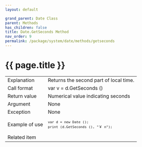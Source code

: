 ```yaml
---
layout: default

grand_parent: Date Class
parent: Methods
has_children: false
title: Date.GetSeconds Method
nav_order: 9
permalink: /package/system/date/methods/getseconds
---
```

# {{ page.title }}


<table>
  <tr>
    <td>Explanation</td>
    <td colspan="2">Returns the second part of local time.</td>
  </tr>
  <tr>
    <td>Call format</td>
    <td colspan="2">var v = d.GetSeconds ()</td>
  </tr>
  <tr>
    <td>Return value</td>
    <td colspan="2">Numerical value indicating seconds</td>
  </tr>  
  <tr>
    <td>Argument</td>
    <td colspan="2">None</td>
  </tr>
    <td>Exception</td>
    <td colspan="2">None</td>
  </tr>
  <tr>
    <td>Example of use</td>
    <td colspan="2"><code><pre>var d = new Date ();
print (d.GetSeconds (), "￥ n");</pre></code></td>
  </tr>
  <tr>
    <td>Related item</td>
    <td colspan="2"></td>
  </tr>
</table>



